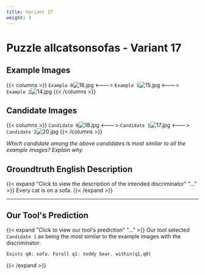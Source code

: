 ```yaml
---
title: Variant 17
weight: 3
---
```


# Puzzle allcatsonsofas - Variant 17

## Example Images
{{< columns >}}
`Example 0`![16.jpg](/natscene-data/images/16.jpg)
<--->
`Example 1`![15.jpg](/natscene-data/images/15.jpg)
<--->
`Example 2`![14.jpg](/natscene-data/images/14.jpg)
{{< /columns >}}

## Candidate Images
{{< columns >}}
`Candidate 0`![18.jpg](/natscene-data/images/18.jpg)
<--->
`Candidate 1`![17.jpg](/natscene-data/images/17.jpg)
<--->
`Candidate 2`![20.jpg](/natscene-data/images/20.jpg)
{{< /columns >}}

*Which candidate among the above candidates is most similar to all the example images? Explain why.*

## Groundtruth English Description

{{< expand "Click to view the description of the intended discriminator" "..." >}}
Every cat is on a sofa.
{{< /expand >}}

---



## Our Tool's Prediction

{{< expand "Click to view our tool's prediction" "..." >}}
Our tool selected `Candidate 1` as being the most similar to the example images with the discriminator:
```plaintext
Exists q0: sofa. Forall q1: teddy bear. within(q1,q0)
```
{{< /expand >}}
